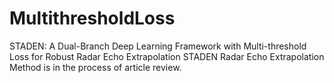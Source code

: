 # MultithresholdLoss
STADEN: A Dual-Branch Deep Learning Framework with Multi-threshold Loss for Robust Radar Echo Extrapolation
STADEN Radar Echo Extrapolation Method is in the process of article review.
